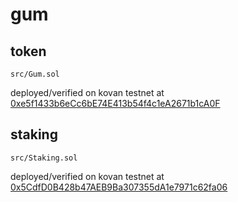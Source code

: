 # gum

## token

`src/Gum.sol`

deployed/verified on kovan testnet at [0xe5f1433b6eCc6bE74E413b54f4c1eA2671b1cA0F](https://kovan.etherscan.io/address/0xe5f1433b6ecc6be74e413b54f4c1ea2671b1ca0f#code)

## staking

`src/Staking.sol`

deployed/verified on kovan testnet at [0x5CdfD0B428b47AEB9Ba307355dA1e7971c62fa06](https://kovan.etherscan.io/address/0x5CdfD0B428b47AEB9Ba307355dA1e7971c62fa06#code)
